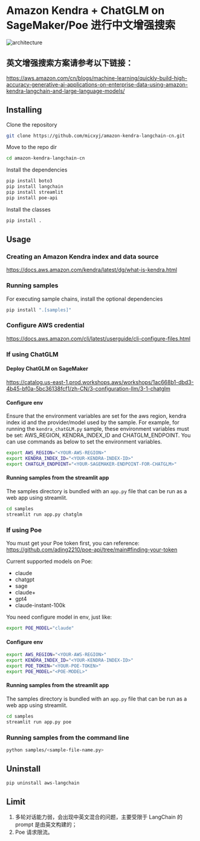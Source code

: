 # Amazon Kendra + ChatGLM on SageMaker/Poe 进行中文增强搜索

![architecture](https://github.com/micxyj/amazon-kendra-langchain-cn/tree/main/archi.png)

## 英文增强搜索方案请参考以下链接：
https://aws.amazon.com/cn/blogs/machine-learning/quickly-build-high-accuracy-generative-ai-applications-on-enterprise-data-using-amazon-kendra-langchain-and-large-language-models/

## Installing

Clone the repository
```bash
git clone https://github.com/micxyj/amazon-kendra-langchain-cn.git
```

Move to the repo dir
```bash
cd amazon-kendra-langchain-cn
```

Install the dependencies
```bash
pip install boto3
pip install langchain
pip install streamlit
pip install poe-api
```

Install the classes
```bash
pip install .
```

## Usage

### Creating an Amazon Kendra index and data source
https://docs.aws.amazon.com/kendra/latest/dg/what-is-kendra.html

### Running samples
For executing sample chains, install the optional dependencies
```bash
pip install ".[samples]"
```

### Configure AWS credential
https://docs.aws.amazon.com/cli/latest/userguide/cli-configure-files.html

### If using ChatGLM

#### Deploy ChatGLM on SageMaker
https://catalog.us-east-1.prod.workshops.aws/workshops/1ac668b1-dbd3-4b45-bf0a-5bc36138fcf1/zh-CN/3-configuration-llm/3-1-chatglm

#### Configure env
Ensure that the environment variables are set for the aws region, kendra index id and the provider/model used by the sample.
For example, for running the `kendra_chatGLM.py` sample, these environment variables must be set: AWS_REGION, KENDRA_INDEX_ID
and CHATGLM_ENDPOINT.
You can use commands as below to set the environment variables.
```bash
export AWS_REGION="<YOUR-AWS-REGION>"
export KENDRA_INDEX_ID="<YOUR-KENDRA-INDEX-ID>"
export CHATGLM_ENDPOINT="<YOUR-SAGEMAKER-ENDPOINT-FOR-CHATGLM>"
``` 

#### Running samples from the streamlit app
The samples directory is bundled with an `app.py` file that can be run as a web app using streamlit.
```bash
cd samples
streamlit run app.py chatglm
```

### If using Poe
You must get your Poe token first, you can reference: https://github.com/ading2210/poe-api/tree/main#finding-your-token

Current supported models on Poe: 
- claude
- chatgpt
- sage
- claude+
- gpt4
- claude-instant-100k

You need configure model in env, just like: 
```bash
export POE_MODEL="claude"
```

#### Configure env
```bash
export AWS_REGION="<YOUR-AWS-REGION>"
export KENDRA_INDEX_ID="<YOUR-KENDRA-INDEX-ID>"
export POE_TOKEN="<YOUR-POE-TOKEN>"
export POE_MODEL="<POE-MODEL>"
```

#### Running samples from the streamlit app
The samples directory is bundled with an `app.py` file that can be run as a web app using streamlit.
```bash
cd samples
streamlit run app.py poe
```

### Running samples from the command line
```bash
python samples/<sample-file-name.py>
```

## Uninstall
```bash
pip uninstall aws-langchain
```

## Limit
1. 多轮对话能力弱，会出现中英文混合的问题，主要受限于 LangChain 的 prompt 是由英文构建的；
2. Poe 请求限流。
